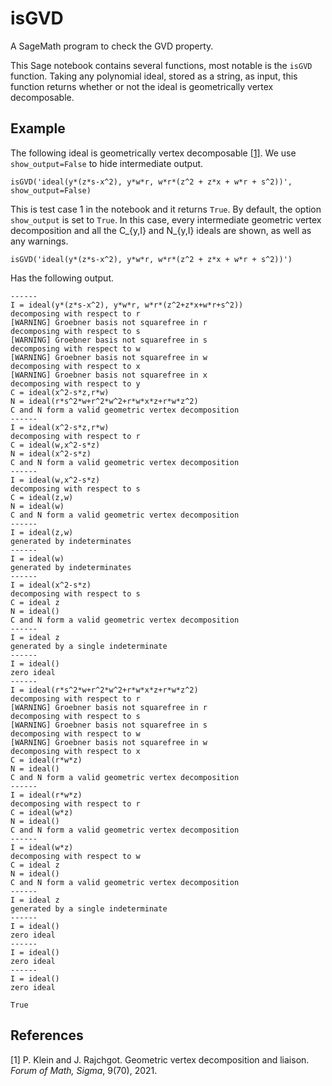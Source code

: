 # isGVD
A SageMath program to check the GVD property.

This Sage notebook contains several functions, most notable is the `isGVD` function.
Taking any polynomial ideal, stored as a string, as input, this function returns whether or not the ideal is geometrically vertex decomposable.

## Example

The following ideal is geometrically vertex decomposable [[1]](#KleinRajchgot21).
We use `show_output=False` to hide intermediate output.

```{python}
isGVD('ideal(y*(z*s-x^2), y*w*r, w*r*(z^2 + z*x + w*r + s^2))', show_output=False)
```

This is test case 1 in the notebook and it returns `True`.
By default, the option `show_output` is set to `True`.
In this case, every intermediate geometric vertex decomposition and all the C_{y,I} and N_{y,I} ideals are shown, as well as any warnings.

```{python}
isGVD('ideal(y*(z*s-x^2), y*w*r, w*r*(z^2 + z*x + w*r + s^2))')
```
Has the following output.

```
------
I = ideal(y*(z*s-x^2), y*w*r, w*r*(z^2+z*x+w*r+s^2))
decomposing with respect to r
[WARNING] Groebner basis not squarefree in r
decomposing with respect to s
[WARNING] Groebner basis not squarefree in s
decomposing with respect to w
[WARNING] Groebner basis not squarefree in w
decomposing with respect to x
[WARNING] Groebner basis not squarefree in x
decomposing with respect to y
C = ideal(x^2-s*z,r*w)
N = ideal(r*s^2*w+r^2*w^2+r*w*x*z+r*w*z^2)
C and N form a valid geometric vertex decomposition
------
I = ideal(x^2-s*z,r*w)
decomposing with respect to r
C = ideal(w,x^2-s*z)
N = ideal(x^2-s*z)
C and N form a valid geometric vertex decomposition
------
I = ideal(w,x^2-s*z)
decomposing with respect to s
C = ideal(z,w)
N = ideal(w)
C and N form a valid geometric vertex decomposition
------
I = ideal(z,w)
generated by indeterminates
------
I = ideal(w)
generated by indeterminates
------
I = ideal(x^2-s*z)
decomposing with respect to s
C = ideal z
N = ideal()
C and N form a valid geometric vertex decomposition
------
I = ideal z
generated by a single indeterminate
------
I = ideal()
zero ideal
------
I = ideal(r*s^2*w+r^2*w^2+r*w*x*z+r*w*z^2)
decomposing with respect to r
[WARNING] Groebner basis not squarefree in r
decomposing with respect to s
[WARNING] Groebner basis not squarefree in s
decomposing with respect to w
[WARNING] Groebner basis not squarefree in w
decomposing with respect to x
C = ideal(r*w*z)
N = ideal()
C and N form a valid geometric vertex decomposition
------
I = ideal(r*w*z)
decomposing with respect to r
C = ideal(w*z)
N = ideal()
C and N form a valid geometric vertex decomposition
------
I = ideal(w*z)
decomposing with respect to w
C = ideal z
N = ideal()
C and N form a valid geometric vertex decomposition
------
I = ideal z
generated by a single indeterminate
------
I = ideal()
zero ideal
------
I = ideal()
zero ideal
------
I = ideal()
zero ideal

True
```

## References

<a id="KleinRajchgot21">[1]</a>
P. Klein and J. Rajchgot. 
Geometric vertex decomposition and liaison. 
_Forum of Math, Sigma_, 9(70), 2021.
